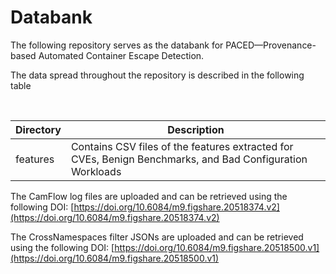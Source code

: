 # Databank

The following repository serves as the databank for PACED&mdash;Provenance-based Automated Container Escape Detection.

The data spread throughout the repository is described in the following table 

<br>

| **Directory**        | **Description**                                                                                                                                                         |
|----------------------|-------------------------------------------------------------------------------------------------------------------------------------------------------------------------|
| features             | Contains CSV files of the features extracted for CVEs, Benign Benchmarks, and Bad Configuration Workloads                                                                                                             |

The CamFlow log files are uploaded and can be retrieved using the following DOI: [https://doi.org/10.6084/m9.figshare.20518374.v2](https://doi.org/10.6084/m9.figshare.20518374.v2)

The CrossNamespaces filter JSONs are uploaded and can be retrieved using the following DOI: [https://doi.org/10.6084/m9.figshare.20518500.v1](https://doi.org/10.6084/m9.figshare.20518500.v1)
